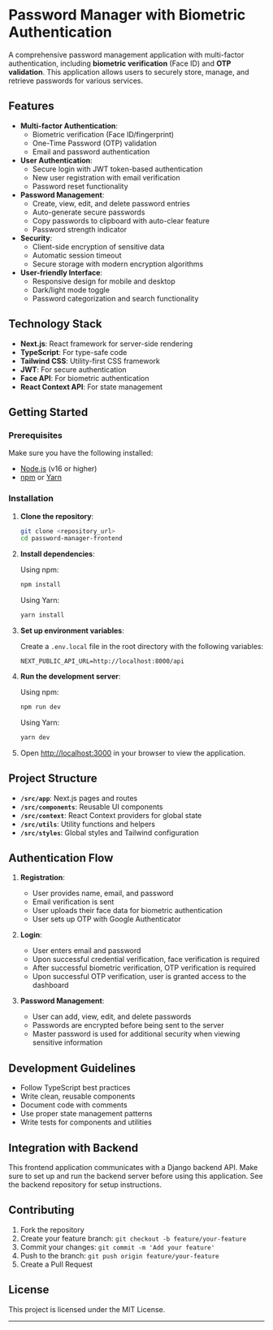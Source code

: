 # Password Manager with Biometric Authentication

A comprehensive password management application with multi-factor authentication, including **biometric verification** (Face ID) and **OTP validation**. This application allows users to securely store, manage, and retrieve passwords for various services.

## Features

- **Multi-factor Authentication**:
  - Biometric verification (Face ID/fingerprint)
  - One-Time Password (OTP) validation
  - Email and password authentication
- **User Authentication**:
  - Secure login with JWT token-based authentication
  - New user registration with email verification
  - Password reset functionality
- **Password Management**:
  - Create, view, edit, and delete password entries
  - Auto-generate secure passwords
  - Copy passwords to clipboard with auto-clear feature
  - Password strength indicator
- **Security**:
  - Client-side encryption of sensitive data
  - Automatic session timeout
  - Secure storage with modern encryption algorithms
- **User-friendly Interface**:
  - Responsive design for mobile and desktop
  - Dark/light mode toggle
  - Password categorization and search functionality

## Technology Stack

- **Next.js**: React framework for server-side rendering
- **TypeScript**: For type-safe code
- **Tailwind CSS**: Utility-first CSS framework
- **JWT**: For secure authentication
- **Face API**: For biometric authentication
- **React Context API**: For state management

## Getting Started

### Prerequisites

Make sure you have the following installed:

- [Node.js](https://nodejs.org/) (v16 or higher)
- [npm](https://www.npmjs.com/) or [Yarn](https://classic.yarnpkg.com/en/docs/install/)

### Installation

1. **Clone the repository**:

   ```bash
   git clone <repository_url>
   cd password-manager-frontend
   ```

2. **Install dependencies**:

   Using npm:

   ```bash
   npm install
   ```

   Using Yarn:

   ```bash
   yarn install
   ```

3. **Set up environment variables**:

   Create a `.env.local` file in the root directory with the following variables:

   ```
   NEXT_PUBLIC_API_URL=http://localhost:8000/api
   ```

4. **Run the development server**:

   Using npm:

   ```bash
   npm run dev
   ```

   Using Yarn:

   ```bash
   yarn dev
   ```

5. Open [http://localhost:3000](http://localhost:3000) in your browser to view the application.

## Project Structure

- **`/src/app`**: Next.js pages and routes
- **`/src/components`**: Reusable UI components
- **`/src/context`**: React Context providers for global state
- **`/src/utils`**: Utility functions and helpers
- **`/src/styles`**: Global styles and Tailwind configuration

## Authentication Flow

1. **Registration**:
   - User provides name, email, and password
   - Email verification is sent
   - User uploads their face data for biometric authentication
   - User sets up OTP with Google Authenticator

2. **Login**:
   - User enters email and password
   - Upon successful credential verification, face verification is required
   - After successful biometric verification, OTP verification is required
   - Upon successful OTP verification, user is granted access to the dashboard

3. **Password Management**:
   - User can add, view, edit, and delete passwords
   - Passwords are encrypted before being sent to the server
   - Master password is used for additional security when viewing sensitive information

## Development Guidelines

- Follow TypeScript best practices
- Write clean, reusable components
- Document code with comments
- Use proper state management patterns
- Write tests for components and utilities

## Integration with Backend

This frontend application communicates with a Django backend API. Make sure to set up and run the backend server before using this application. See the backend repository for setup instructions.

## Contributing

1. Fork the repository
2. Create your feature branch: `git checkout -b feature/your-feature`
3. Commit your changes: `git commit -m 'Add your feature'`
4. Push to the branch: `git push origin feature/your-feature`
5. Create a Pull Request

## License

This project is licensed under the MIT License.

---
